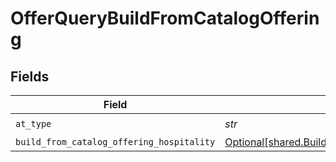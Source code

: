 # OfferQueryBuildFromCatalogOffering


## Fields

| Field                                                                                                              | Type                                                                                                               | Required                                                                                                           | Description                                                                                                        | Example                                                                                                            |
| ------------------------------------------------------------------------------------------------------------------ | ------------------------------------------------------------------------------------------------------------------ | ------------------------------------------------------------------------------------------------------------------ | ------------------------------------------------------------------------------------------------------------------ | ------------------------------------------------------------------------------------------------------------------ |
| `at_type`                                                                                                          | *str*                                                                                                              | :heavy_check_mark:                                                                                                 | N/A                                                                                                                | OfferQueryBuildFromCatalogOffering                                                                                 |
| `build_from_catalog_offering_hospitality`                                                                          | [Optional[shared.BuildFromCatalogOfferingHospitality]](../../models/shared/buildfromcatalogofferinghospitality.md) | :heavy_minus_sign:                                                                                                 | N/A                                                                                                                |                                                                                                                    |